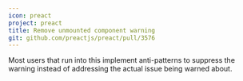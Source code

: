 ```yaml
---
icon: preact
project: preact
title: Remove unmounted component warning
git: github.com/preactjs/preact/pull/3576
---
```


Most users that run into this implement anti-patterns to suppress the warning instead of addressing the actual issue being warned about.
